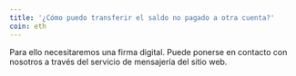 ```yaml
---
title: '¿Cómo puedo transferir el saldo no pagado a otra cuenta?'
coin: eth
---
```


Para ello necesitaremos una firma digital. Puede ponerse en contacto con nosotros a través del servicio de mensajería del sitio web.
